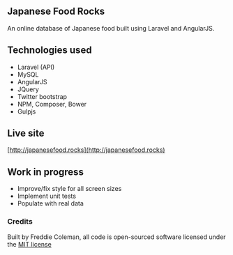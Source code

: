 ## Japanese Food Rocks

An online database of Japanese food built using Laravel and AngularJS.

## Technologies used

- Laravel (API)
- MySQL
- AngularJS
- JQuery
- Twitter bootstrap
- NPM, Composer, Bower
- Gulpjs

## Live site

[http://japanesefood.rocks](http://japanesefood.rocks)

## Work in progress

- Improve/fix style for all screen sizes
- Implement unit tests
- Populate with real data

### Credits

Built by Freddie Coleman, all code is open-sourced software licensed under the [MIT license](http://opensource.org/licenses/MIT)
